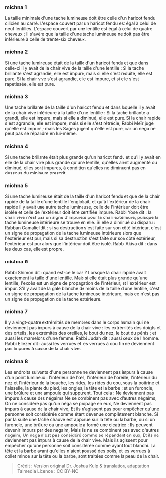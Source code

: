 
### michna 1
La taille minimale d'une tache lumineuse doit être celle d'un haricot fendu cilicien au carré. L'espace couvert par un haricot fendu est égal à celui de neuf lentilles. L'espace couvert par une lentille est égal à celui de quatre cheveux ; Il s'avère que la taille d'une tache lumineuse ne doit pas être inférieure à celle de trente-six cheveux.

### michna 2
Si une tache lumineuse était de la taille d'un haricot fendu et que dans celle-ci il y avait de la chair vive de la taille d'une lentille : Si la tache brillante s'est agrandie, elle est impure, mais si elle s'est réduite, elle est pure. Si la chair vive s'est agrandie, elle est impure, et si elle s'est rapetissée, elle est pure.

### michna 3
Une tache brillante de la taille d'un haricot fendu et dans laquelle il y avait de la chair vive inférieure à la taille d'une lentille : Si la tache brillante a grandi, elle est impure, mais si elle a diminué, elle est pure. Si la chair rapide s'est agrandie, elle est impure, mais si elle s'est rétrécie, Rabbi Meïr juge qu'elle est impure ; mais les Sages jugent qu'elle est pure, car un nega ne peut pas se répandre en lui-même.

### michna 4
Si une tache brillante était plus grande qu'un haricot fendu et qu'il y avait en elle de la chair vive plus grande qu'une lentille, qu'elles aient augmenté ou diminué, elles sont impures, à condition qu'elles ne diminuent pas en dessous du minimum prescrit.

### michna 5
Si une tache lumineuse était de la taille d'un haricot fendu et que de la chair rapide de la taille d'une lentille l'englobait, et qu'à l'extérieur de la chair rapide il y avait une autre tache lumineuse, celle de l'intérieur doit être isolée et celle de l'extérieur doit être certifiée impure. Rabbi Yose dit : la chair vive n'est pas un signe d'impureté pour la chair extérieure, puisque la tache lumineuse intérieure se trouve en elle. Si elle a diminué ou disparu : Rabban Gamaliel dit : si sa destruction s'est faite sur son côté intérieur, c'est un signe de propagation de la tache lumineuse intérieure alors que l'extérieur est pur, mais si sa destruction s'est faite sur son côté extérieur, l'extérieur est pur alors que l'intérieur doit être isolé. Rabbi Akiva dit : dans les deux cas, elle est propre.

### michna 6
Rabbi Shimon dit : quand est-ce le cas ?  Lorsque la chair rapide avait exactement la taille d'une lentille. Mais si elle était plus grande qu'une lentille, l'excès est un signe de propagation de l'intérieur, et l'extérieur est impur. S'il y avait de la gale blanche de moins de la taille d'une lentille, c'est un signe de propagation de la tache lumineuse intérieure, mais ce n'est pas un signe de propagation de la tache extérieure.

### michna 7
Il y a vingt-quatre extrémités de membres dans le corps humain qui ne deviennent pas impurs à cause de la chair vive : les extrémités des doigts et des orteils, les extrémités des oreilles, le bout du nez, le bout du pénis ; et aussi les mamelons d'une femme. Rabbi Judah dit : aussi ceux de l'homme. Rabbi Eliezer dit : aussi les verrues et les verrues à cou fin ne deviennent pas impures à cause de la chair vive.

### michna 8
Les endroits suivants d'une personne ne deviennent pas impurs à cause d'un point lumineux : l'intérieur de l'œil, l'intérieur de l'oreille, l'intérieur du nez et l'intérieur de la bouche, les rides, les rides du cou, sous la poitrine et l'aisselle, la plante du pied, les ongles, la tête et la barbe ; et un furoncle, une brûlure et une ampoule qui suppurent. Tout cela : Ne deviennent pas impurs à cause des négaims Ne se combinent pas avec d'autres négaims, On ne considère pas qu'un néga se propage en eux, Ne deviennent pas impurs à cause de la chair vive, Et ils n'agissent pas pour empêcher qu'une personne soit considérée comme étant devenue complètement blanche. Si par la suite une tache chauve est apparue sur la tête ou la barbe, ou si un furoncle, une brûlure ou une ampoule a formé une cicatrice : Ils peuvent devenir impurs par des negaim, Mais ils ne se combinent pas avec d'autres negaim, Un nega n'est pas considéré comme se répandant en eux, Et ils ne deviennent pas impurs à cause de la chair vive. Mais ils agissent pour empêcher qu'une personne soit considérée comme ayant tout blanchi. La tête et la barbe avant qu'elles n'aient poussé des poils, et les verrues à collet mince sur la tête ou la barbe, sont traitées comme la peau de la chair.

>Crédit : Version original Dr. Joshua Kulp & translation, adaptation Talmedia
>Licence : CC BY-NC